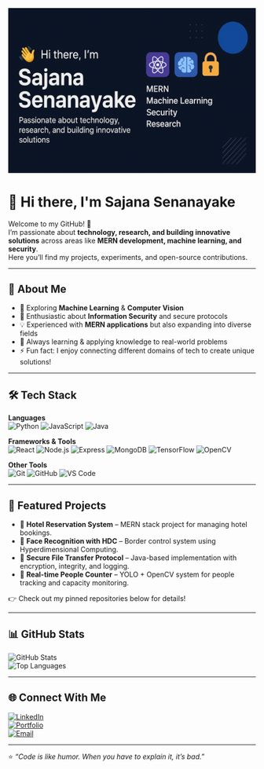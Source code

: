 <img src="https://github.com/Sajana4197/Sajana4197/blob/main/banner.png" alt="Sajana Senanayake Banner" />

# 👋 Hi there, I'm Sajana Senanayake  

Welcome to my GitHub! 🚀  
I’m passionate about **technology, research, and building innovative solutions** across areas like **MERN development, machine learning, and security**.  
Here you’ll find my projects, experiments, and open-source contributions.  

---

## 🌟 About Me
- 🤖 Exploring **Machine Learning** & **Computer Vision**
- 🔐 Enthusiastic about **Information Security** and secure protocols
- 💡 Experienced with **MERN applications** but also expanding into diverse fields
- 🌱 Always learning & applying knowledge to real-world problems  
- ⚡ Fun fact: I enjoy connecting different domains of tech to create unique solutions!  

---

## 🛠️ Tech Stack
**Languages**  
![Python](https://img.shields.io/badge/Python-3776AB?style=for-the-badge&logo=python&logoColor=white)
![JavaScript](https://img.shields.io/badge/JavaScript-F7DF1E?style=for-the-badge&logo=javascript&logoColor=black)
![Java](https://img.shields.io/badge/Java-007396?style=for-the-badge&logo=java&logoColor=white)

**Frameworks & Tools**  
![React](https://img.shields.io/badge/React-20232A?style=for-the-badge&logo=react&logoColor=61DAFB)
![Node.js](https://img.shields.io/badge/Node.js-339933?style=for-the-badge&logo=node.js&logoColor=white)
![Express](https://img.shields.io/badge/Express-000000?style=for-the-badge&logo=express&logoColor=white)
![MongoDB](https://img.shields.io/badge/MongoDB-4EA94B?style=for-the-badge&logo=mongodb&logoColor=white)
![TensorFlow](https://img.shields.io/badge/TensorFlow-FF6F00?style=for-the-badge&logo=tensorflow&logoColor=white)
![OpenCV](https://img.shields.io/badge/OpenCV-5C3EE8?style=for-the-badge&logo=opencv&logoColor=white)

**Other Tools**  
![Git](https://img.shields.io/badge/Git-F05032?style=for-the-badge&logo=git&logoColor=white)
![GitHub](https://img.shields.io/badge/GitHub-181717?style=for-the-badge&logo=github&logoColor=white)
![VS Code](https://img.shields.io/badge/VSCode-0078d7?style=for-the-badge&logo=visual-studio-code&logoColor=white)

---

## 📌 Featured Projects
- 🏨 **Hotel Reservation System** – MERN stack project for managing hotel bookings.  
- 🧠 **Face Recognition with HDC** – Border control system using Hyperdimensional Computing.  
- 🔐 **Secure File Transfer Protocol** – Java-based implementation with encryption, integrity, and logging.  
- 🎥 **Real-time People Counter** – YOLO + OpenCV system for people tracking and capacity monitoring.  

👉 Check out my pinned repositories below for details!

---

## 📊 GitHub Stats
![GitHub Stats](https://github-readme-stats.vercel.app/api?username=Sajana4197&show_icons=true&theme=tokyonight)  
![Top Languages](https://github-readme-stats.vercel.app/api/top-langs/?username=Sajana4197&layout=compact&theme=tokyonight)

---

## 🌐 Connect With Me
[![LinkedIn](https://img.shields.io/badge/LinkedIn-0A66C2?style=for-the-badge&logo=linkedin&logoColor=white)](https://www.linkedin.com/in/sajana-senanayake/)  
[![Portfolio](https://img.shields.io/badge/Portfolio-000000?style=for-the-badge&logo=vercel&logoColor=white)](https://your-portfolio-link.com)  
[![Email](https://img.shields.io/badge/Email-D14836?style=for-the-badge&logo=gmail&logoColor=white)](mailto:sjnsenanayake@gmail.com)  

---

⭐️ *“Code is like humor. When you have to explain it, it’s bad.”*  
